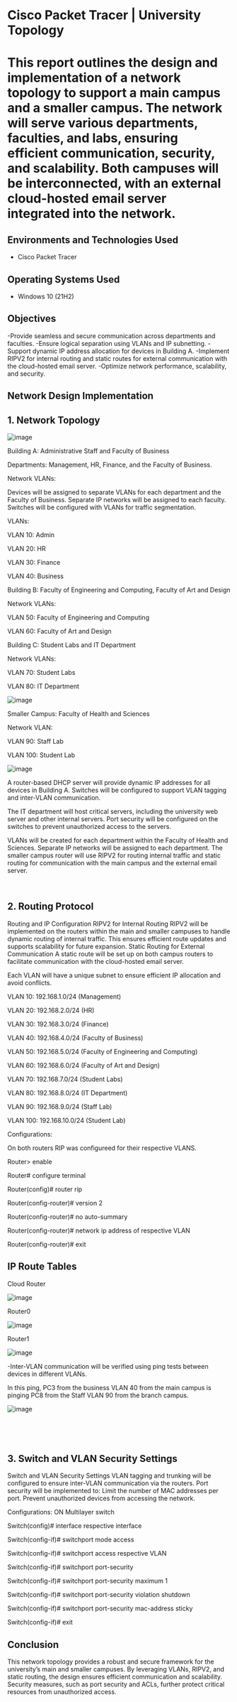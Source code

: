 <p align="center">
</p>

<h1>Cisco Packet Tracer |  University Topology<h1>
  
This report outlines the design and implementation of a network topology to support a main campus and a smaller campus. The network will serve various departments, faculties, and labs, ensuring efficient communication, security, and scalability. Both campuses will be interconnected, with an external cloud-hosted email server integrated into the network.

<h2>Environments and Technologies Used</h2>

- Cisco Packet Tracer

<h2>Operating Systems Used </h2>

- Windows 10</b> (21H2)

<h2>Objectives</h2>

-Provide seamless and secure communication across departments and faculties.
-Ensure logical separation using VLANs and IP subnetting.
-Support dynamic IP address allocation for devices in Building A.
-Implement RIPV2 for internal routing and static routes for external communication with the cloud-hosted email server.
-Optimize network performance, scalability, and security.


<h2>Network Design Implementation</h2>

<p>

</p>
<p>
<h2>1. Network Topology</h2>

![image](https://github.com/user-attachments/assets/19edbb68-332c-4787-9952-e0efb0b3f4e1)


Building A: Administrative Staff and Faculty of Business
  
Departments: Management, HR, Finance, and the Faculty of Business.

Network VLANs:

Devices will be assigned to separate VLANs for each department and the Faculty of Business. Separate IP networks will be assigned to each faculty. Switches will be configured with VLANs for traffic segmentation.

VLANs:

VLAN 10: Admin

VLAN 20: HR

VLAN 30: Finance

VLAN 40: Business

Building B: Faculty of Engineering and Computing, Faculty of Art and Design

Network VLANs:

VLAN 50: Faculty of Engineering and Computing

VLAN 60: Faculty of Art and Design

Building C: Student Labs and IT Department

Network VLANs:

VLAN 70: Student Labs

VLAN 80: IT Department

![image](https://github.com/user-attachments/assets/0636ba53-bf6a-4cf3-b0d4-4a1264295489)


Smaller Campus: Faculty of Health and Sciences

Network VLAN:

VLAN 90: Staff Lab

VLAN 100: Student Lab

![image](https://github.com/user-attachments/assets/27ae2b76-3018-4d34-93b1-7e913b802b96)

A router-based DHCP server will provide dynamic IP addresses for all devices in Building A. Switches will be configured to support VLAN tagging and inter-VLAN communication. 

The IT department will host critical servers, including the university web server and other internal servers. Port security will be configured on the switches to prevent unauthorized access to the servers.

VLANs will be created for each department within the Faculty of Health and Sciences. Separate IP networks will be assigned to each department. The smaller campus router will use RIPV2 for routing internal traffic and static routing for communication with the main campus and the external email server.



</p>
<br />

<p>

</p>
<p>
<h2>2. Routing Protocol</h2>
  
Routing and IP Configuration
RIPV2 for Internal Routing
RIPV2 will be implemented on the routers within the main and smaller campuses to handle dynamic routing of internal traffic.
This ensures efficient route updates and supports scalability for future expansion.
Static Routing for External Communication
A static route will be set up on both campus routers to facilitate communication with the cloud-hosted email server.

Each VLAN will have a unique subnet to ensure efficient IP allocation and avoid conflicts. 

VLAN 10: 192.168.1.0/24 (Management)

VLAN 20: 192.168.2.0/24 (HR)

VLAN 30: 192.168.3.0/24 (Finance)

VLAN 40: 192.168.4.0/24 (Faculty of Business)

VLAN 50: 192.168.5.0/24 (Faculty of Engineering and Computing)

VLAN 60: 192.168.6.0/24 (Faculty of Art and Design)

VLAN 70: 192.168.7.0/24 (Student Labs)

VLAN 80: 192.168.8.0/24 (IT Department)

VLAN 90: 192.168.9.0/24 (Staff Lab)

VLAN 100: 192.168.10.0/24 (Student Lab)

Configurations:

On both routers RIP was configureed for their respective VLANS.

Router> enable

Router# configure terminal

Router(config)# router rip

Router(config-router)# version 2

Router(config-router)# no auto-summary

Router(config-router)# network ip address of respective VLAN

Router(config-router)# exit

<h2>IP Route Tables</h2>

Cloud Router

![image](https://github.com/user-attachments/assets/c7dedc7e-e98f-405f-b0d2-bc1986ad4656)

Router0

![image](https://github.com/user-attachments/assets/758c998b-17dc-4075-a99f-721fcdfe82fd)

Router1

![image](https://github.com/user-attachments/assets/a2a44421-3657-4f0d-88d1-f7bfb29524e3)

-Inter-VLAN communication will be verified using ping tests between devices in different VLANs.

In this ping, PC3 from the business VLAN 40 from the main campus is pinging PC8 from the Staff VLAN 90 from the branch campus.

![image](https://github.com/user-attachments/assets/32ca9c7d-669d-450b-9ec5-f2ff9c6f0972)


</p>
<br />
</p>
<br />

<p>

</p>
<p>
<h2>3. Switch and VLAN Security Settings</h2>
  
Switch and VLAN Security Settings
VLAN tagging and trunking will be configured to ensure inter-VLAN communication via the routers.
Port security will be implemented to:
Limit the number of MAC addresses per port.
Prevent unauthorized devices from accessing the network.

Configurations: ON Multilayer switch

Switch(config)# interface respective interface

Switch(config-if)# switchport mode access

Switch(config-if)# switchport access respective VLAN

Switch(config-if)# switchport port-security

Switch(config-if)# switchport port-security maximum 1

Switch(config-if)# switchport port-security violation shutdown

Switch(config-if)# switchport port-security mac-address sticky

Switch(config-if)# exit
  

</p>
<p>
<h2>Conclusion</h2>
This network topology provides a robust and secure framework for the university’s main and smaller campuses. By leveraging VLANs, RIPV2, and static routing, the design ensures efficient communication and scalability. Security measures, such as port security and ACLs, further protect critical resources from unauthorized access.
</p>
<br />
